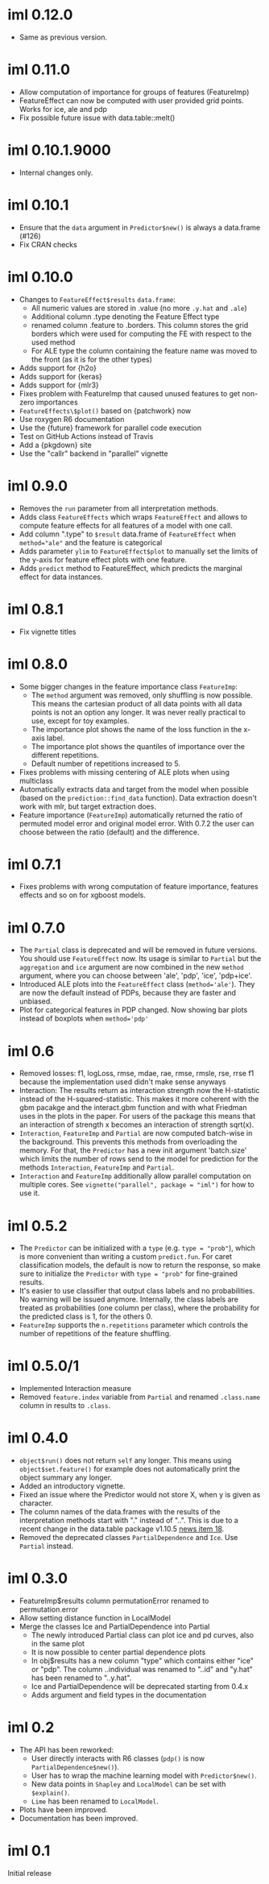 <!-- NEWS.md is maintained by https://cynkra.github.io/fledge, do not edit -->

# iml 0.12.0

- Same as previous version.


# iml 0.11.0

- Allow computation of importance for groups of features (FeatureImp)
- FeatureEffect can now be computed with user provided grid points. Works for ice, ale and pdp
- Fix possible future issue with data.table::melt() 

# iml 0.10.1.9000

- Internal changes only.


# iml 0.10.1

- Ensure that the `data` argument in `Predictor$new()` is always a data.frame (#126)
- Fix CRAN checks


# iml 0.10.0

- Changes to `FeatureEffect$results` `data.frame`:
  - All numeric values are stored in .value (no more `.y.hat` and `.ale`)
  - Additional column .type denoting the Feature Effect type
  - renamed column .feature to .borders. This column stores the grid borders which were used for computing the FE with respect to the used method
  - For ALE type the column containing the feature name was moved to the front (as it is for the other types)
- Adds support for {h2o}
- Adds support for {keras}
- Adds support for {mlr3}
- Fixes problem with FeatureImp that caused unused features to get non-zero importances
- `FeatureEffects\$plot()` based on {patchwork} now
- Use roxygen R6 documentation
- Use the {future} framework for parallel code execution
- Test on GitHub Actions instead of Travis
- Add a {pkgdown} site
- Use the "callr" backend in "parallel" vignette

# iml 0.9.0

- Removes the `run` parameter from all interpretation methods.
- Adds class `FeatureEffects` which wraps `FeatureEffect` and allows to compute feature effects for all features of a model with one call.
- Add column ".type" to `$result` data.frame of `FeatureEffect` when `method="ale"` and the feature is categorical
- Adds parameter `ylim` to `FeatureEffect$plot` to manually set the limits of the y-axis for feature effect plots with one feature.
- Adds `predict` method to FeatureEffect, which predicts the marginal effect for data instances.

# iml 0.8.1

- Fix vignette titles

# iml 0.8.0

- Some bigger changes in the feature importance class `FeatureImp`:
  - The `method` argument was removed, only shuffling is now possible. This means the cartesian product of all data points with all data points is not an option any longer. It was never really practical to use, except for toy examples.
  - The importance plot shows the name of the loss function in the x-axis label.
  - The importance plot shows the quantiles of importance over the different repetitions.
  - Default number of repetitions increased to 5.
- Fixes problems with missing centering of ALE plots when using multiclass
- Automatically extracts data and target from the model when possible (based on the `prediction::find_data` function). Data extraction doesn't work with mlr, but target extraction does.
- Feature importance (`FeatureImp`) automatically returned the ratio of permuted model error and original model error. With 0.7.2 the user can choose between the ratio (default) and the difference.

# iml 0.7.1

- Fixes problems with wrong computation of feature importance, features effects and so on for xgboost models.

# iml 0.7.0

- The `Partial` class is deprecated and will be removed in future versions. You should use `FeatureEffect` now. Its usage is similar to `Partial` but the `aggregation` and `ice` argument are now combined in the new `method` argument, where you can choose between 'ale', 'pdp', 'ice', 'pdp+ice'.
- Introduced ALE plots into the `FeatureEffect` class (`method='ale'`). They are now the default instead of PDPs, because they are faster and unbiased.
- Plot for categorical features in PDP changed. Now showing bar plots instead of boxplots when `method='pdp'`

# iml 0.6

- Removed losses: f1, logLoss, rmse, mdae, rae, rmse, rmsle, rse, rrse
  f1 because the implementation used didn't make sense anyways
- Interaction: The results return as interaction strength now the H-statistic instead of the H-squared-statistic.
  This makes it more coherent with the gbm pacakge and the interact.gbm function and with what Friedman uses in the plots in the paper.
  For users of the package this means that an interaction of strength x becomes an interaction of strength sqrt(x).
- `Interaction`, `FeatureImp` and `Partial` are now computed batch-wise in the background. This prevents this methods from overloading the memory. For that, the `Predictor` has a new init argument 'batch.size' which limits the number of rows send to the model for prediction for the methods `Interaction`, `FeatureImp` and `Partial`.
- `Interaction` and `FeatureImp` additionally allow parallel computation on multiple cores. See `vignette("parallel", package = "iml")` for how to use it.

# iml 0.5.2

- The `Predictor` can be initialized with a `type` (e.g. `type = "prob"`), which is more convenient than writing a custom `predict.fun`. For caret classification models, the default is now to return the response, so make sure to initialize the `Predictor` with `type = "prob"` for fine-grained results.
- It's easier to use classifier that output class labels and no probabilities. No warning will be issued anymore. Internally, the class labels are treated as probabilities (one column per class), where the probability for the predicted class is 1, for the others 0.
- `FeatureImp` supports the `n.repetitions` parameter which controls the number of repetitions of the feature shuffling.

# iml 0.5.0/1

- Implemented Interaction measure
- Removed `feature.index` variable from `Partial` and renamed `.class.name` column in results to `.class`.

# iml 0.4.0

- `object$run()` does not return `self` any longer. This means using `object$set.feature()` for example does not automatically print the object summary any longer.
- Added an introductory vignette.
- Fixed an issue where the Predictor would not store X, when y is given as character.
- The column names of the data.frames with the results of the interpretation methods start with "." instead of "..". This is due to a recent change in the data.table package v1.10.5 [news item 18](https://github.com/Rdatatable/data.table/blob/master/NEWS.md).
- Removed the deprecated classes `PartialDependence` and `Ice`. Use `Partial` instead.

# iml 0.3.0

- FeatureImp\$results column permutationError renamed to permutation.error
- Allow setting distance function in LocalModel
- Merge the classes Ice and PartialDependence into Partial
  - The newly introduced Partial class can plot ice and pd curves, also in the same plot
  - It is now possible to center partial dependence plots
  - In obj\$results has a new column "type" which contains either "ice" or "pdp". The column ..individual was renamed to "..id" and "y.hat" has been renamed to "..y.hat".
  - Ice and PartialDependence will be deprecated starting from 0.4.x
  - Adds argument and field types in the documentation

# iml 0.2

- The API has been reworked:
  - User directly interacts with R6 classes (`pdp()` is now `PartialDependence$new()`).
  - User has to wrap the machine learning model with `Predictor$new()`.
  - New data points in `Shapley` and `LocalModel` can be set with `$explain()`.
  - `Lime` has been renamed to `LocalModel`.
- Plots have been improved.
- Documentation has been improved.

# iml 0.1

Initial release
